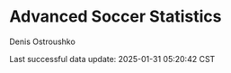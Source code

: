 # Advanced Soccer Statistics
Denis Ostroushko

<!-- gfm -->

Last successful data update: 2025-01-31 05:20:42 CST
